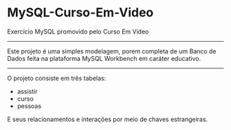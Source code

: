 # MySQL-Curso-Em-Video
 Exercício MySQL promovido pelo Curso Em Vídeo
 ___
 Este projeto é uma simples modelagem, porem completa de um Banco de Dados feita na plataforma MySQL Workbench em caráter educativo.
 ___
 O projeto consiste em três tabelas:
 - assistir
 - curso
 - pessoas
 
 E seus relacionamentos e interações por meio de chaves estrangeiras.
